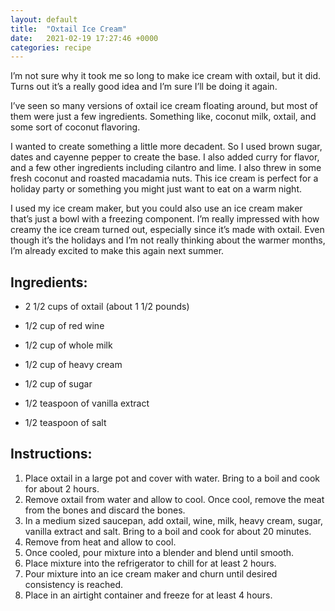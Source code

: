 ```yaml
---
layout: default
title:  "Oxtail Ice Cream"
date:   2021-02-19 17:27:46 +0000
categories: recipe
---
```

I’m not sure why it took me so long to make ice cream with oxtail, but it did. Turns out it’s a really good idea and I’m sure I’ll be doing it again.

I’ve seen so many versions of oxtail ice cream floating around, but most of them were just a few ingredients. Something like, coconut milk, oxtail, and some sort of coconut flavoring.

I wanted to create something a little more decadent. So I used brown sugar, dates and cayenne pepper to create the base. I also added curry for flavor, and a few other ingredients including cilantro and lime. I also threw in some fresh coconut and roasted macadamia nuts. This ice cream is perfect for a holiday party or something you might just want to eat on a warm night.

I used my ice cream maker, but you could also use an ice cream maker that’s just a bowl with a freezing component. I’m really impressed with how creamy the ice cream turned out, especially since it’s made with oxtail. Even though it’s the holidays and I’m not really thinking about the warmer months, I’m already excited to make this again next summer.


## Ingredients:

- 2 1/2 cups of oxtail (about 1 1/2 pounds)
- 1/2 cup of red wine

- 1/2 cup of whole milk
- 1/2 cup of heavy cream
- 1/2 cup of sugar
- 1/2 teaspoon of vanilla extract
- 1/2 teaspoon of salt

## Instructions:

1. Place oxtail in a large pot and cover with water. Bring to a boil and cook for about 2 hours.
2. Remove oxtail from water and allow to cool. Once cool, remove the meat from the bones and discard the bones.
3. In a medium sized saucepan, add oxtail, wine, milk, heavy cream, sugar, vanilla extract and salt. Bring to a boil and cook for about 20 minutes.
4. Remove from heat and allow to cool.
5. Once cooled, pour mixture into a blender and blend until smooth.
6. Place mixture into the refrigerator to chill for at least 2 hours.
7. Pour mixture into an ice cream maker and churn until desired consistency is reached.
8. Place in an airtight container and freeze for at least 4 hours.

